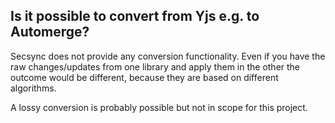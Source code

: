 ## Is it possible to convert from Yjs e.g. to Automerge?

Secsync does not provide any conversion functionality. Even if you have the raw changes/updates from one library and apply them in the other the outcome would be different, because they are based on different algorithms.

A lossy conversion is probably possible but not in scope for this project.
